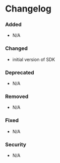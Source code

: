 # Changelog

### Added
- N/A

### Changed
- initial version of SDK

### Deprecated
- N/A

### Removed
- N/A

### Fixed
- N/A

### Security
- N/A
